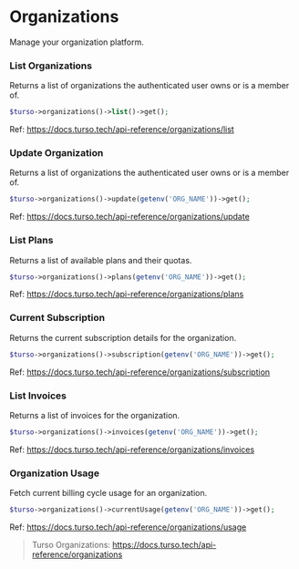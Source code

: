 # Organizations

Manage your organization platform.

### List Organizations

Returns a list of organizations the authenticated user owns or is a member of.

```php
$turso->organizations()->list()->get();
```

Ref: https://docs.turso.tech/api-reference/organizations/list

### Update Organization

Returns a list of organizations the authenticated user owns or is a member of.

```php
$turso->organizations()->update(getenv('ORG_NAME'))->get();
```

Ref: https://docs.turso.tech/api-reference/organizations/update

### List Plans

Returns a list of available plans and their quotas.

```php
$turso->organizations()->plans(getenv('ORG_NAME'))->get();
```

Ref: https://docs.turso.tech/api-reference/organizations/plans

### Current Subscription

Returns the current subscription details for the organization.

```php
$turso->organizations()->subscription(getenv('ORG_NAME'))->get();
```

Ref: https://docs.turso.tech/api-reference/organizations/subscription

### List Invoices

Returns a list of invoices for the organization.

```php
$turso->organizations()->invoices(getenv('ORG_NAME'))->get();
```

Ref: https://docs.turso.tech/api-reference/organizations/invoices

### Organization Usage

Fetch current billing cycle usage for an organization.

```php
$turso->organizations()->currentUsage(getenv('ORG_NAME'))->get();
```

Ref: https://docs.turso.tech/api-reference/organizations/usage

> Turso Organizations: https://docs.turso.tech/api-reference/organizations
